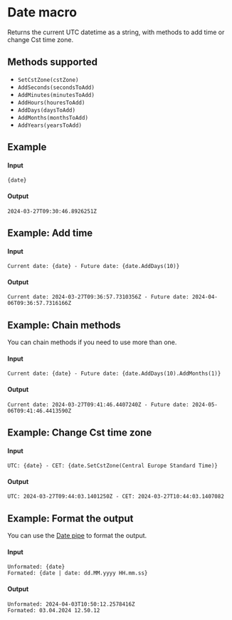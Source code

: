 
# Date macro

Returns the current UTC datetime as a string, with methods to add time or change Cst time zone.

## Methods supported

* `SetCstZone(cstZone)`
* `AddSeconds(secondsToAdd)`
* `AddMinutes(minutesToAdd)`
* `AddHours(houresToAdd)`
* `AddDays(daysToAdd)`
* `AddMonths(monthsToAdd)`
* `AddYears(yearsToAdd)`


## Example

#### Input
```
{date}
```

#### Output
```
2024-03-27T09:30:46.8926251Z
```

## Example: Add time 

#### Input
```
Current date: {date} - Future date: {date.AddDays(10)}
```

#### Output
```
Current date: 2024-03-27T09:36:57.7310356Z - Future date: 2024-04-06T09:36:57.7316166Z
```

## Example: Chain methods

You can chain methods if you need to use more than one.

#### Input
```
Current date: {date} - Future date: {date.AddDays(10).AddMonths(1)}
```

#### Output
```
Current date: 2024-03-27T09:41:46.4407240Z - Future date: 2024-05-06T09:41:46.4413590Z
```


## Example: Change Cst time zone

#### Input
```
UTC: {date} - CET: {date.SetCstZone(Central Europe Standard Time)}
```

#### Output
```
UTC: 2024-03-27T09:44:03.1401250Z - CET: 2024-03-27T10:44:03.1407082
```

## Example: Format the output

You can use the [Date pipe](/integrations/cxmal/pipes/date) to format the output.

#### Input
```
Unformated: {date}     
Formated: {date | date: dd.MM.yyyy HH.mm.ss}
```

#### Output
```
Unformated: 2024-04-03T10:50:12.2578416Z 
Formated: 03.04.2024 12.50.12
```
